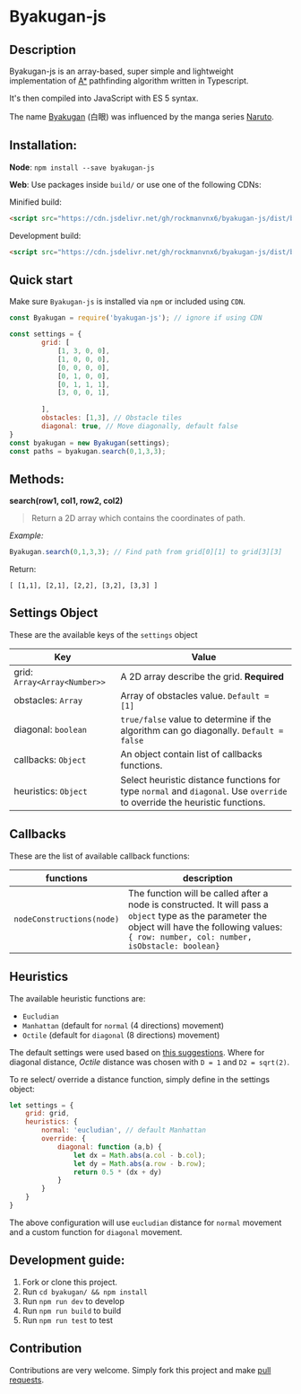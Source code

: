 # Byakugan-js

## Description

Byakugan-js is an array-based, super simple and lightweight implementation of [A*](https://en.wikipedia.org/wiki/A*_search_algorithm) pathfinding algorithm written in Typescript. 

It's then compiled into JavaScript with ES 5 syntax.

The name [Byakugan](https://naruto.fandom.com/wiki/Byakugan) (白眼) was influenced by the manga series [Naruto](https://en.wikipedia.org/wiki/Naruto).

## Installation:

**Node**: `npm install --save byakugan-js`

**Web**: Use packages inside `build/` or use one of the following CDNs:

Minified build:

```html
<script src="https://cdn.jsdelivr.net/gh/rockmanvnx6/byakugan-js/dist/byakugan.min.js"></script>
```

Development build:
```html
<script src="https://cdn.jsdelivr.net/gh/rockmanvnx6/byakugan-js/dist/byakugan.js"></script>
```

## Quick start

Make sure `Byakugan-js` is installed via `npm` or included using `CDN`.

```js
const Byakugan = require('byakugan-js'); // ignore if using CDN

const settings = {
        grid: [
            [1, 3, 0, 0],
            [1, 0, 0, 0],
            [0, 0, 0, 0],
            [0, 1, 0, 0],
            [0, 1, 1, 1],
            [3, 0, 0, 1],
          
        ],
        obstacles: [1,3], // Obstacle tiles
        diagonal: true, // Move diagonally, default false
}
const byakugan = new Byakugan(settings);
const paths = byakugan.search(0,1,3,3);
```

## Methods:

**search(row1, col1, row2, col2)**

> Return a 2D array which contains the coordinates of path.

*Example:*

```js
Byakugan.search(0,1,3,3); // Find path from grid[0][1] to grid[3][3]
```

Return:
```
[ [1,1], [2,1], [2,2], [3,2], [3,3] ]
```

## Settings Object

These are the available keys of the `settings` object

| Key                          | Value                                                        |
| ---------------------------- | ------------------------------------------------------------ |
| grid: `Array<Array<Number>>` | A 2D array describe the grid. **Required**                   |
| obstacles: `Array`           | Array of obstacles value. `Default = [1]`                    |
| diagonal: `boolean`          | `true/false` value to determine if the algorithm can go diagonally. `Default = false` |
| callbacks: `Object`          | An object contain list of callbacks functions.               |
| heuristics: `Object`         | Select heuristic distance functions for type `normal` and `diagonal`. Use `override` to override the heuristic functions. |



## Callbacks

These are the list of available callback functions:

| functions                 | description                                                  |
| ------------------------- | ------------------------------------------------------------ |
| `nodeConstructions(node)` | The function will be called after a node is constructed. It will pass a `object` type as the parameter the object will have the following values: `{ row: number, col: number, isObstacle: boolean}` |

## Heuristics

The available heuristic functions are:

- `Eucludian`
- `Manhattan` (default for `normal` (4 directions) movement)
- `Octile` (default for `diagonal` (8 directions) movement)

The default settings were used based on [this suggestions](*http://theory.stanford.edu/~amitp/GameProgramming/Heuristics.html*). Where for diagonal distance, *Octile* distance was chosen with `D = 1`  and `D2 = sqrt(2)`.



To re select/ override a distance function, simply define in the settings object:
```js
let settings = {
    grid: grid,
    heuristics: {
        normal: 'eucludian', // default Manhattan
        override: {
        	diagonal: function (a,b) {
                let dx = Math.abs(a.col - b.col);
                let dy = Math.abs(a.row - b.row);
                return 0.5 * (dx + dy)
            }
    	}
    }
}
```

The above configuration will use `eucludian` distance for `normal` movement and a custom function for `diagonal` movement.



## Development guide:

1. Fork or clone this project.
2. Run `cd byakugan/ && npm install`
3. Run `npm run dev` to develop
4. Run `npm run build` to build
5. Run `npm run test` to test

## Contribution

Contributions are very welcome. Simply fork this project and make [pull requests](https://github.com/rockmanvnx6/byakugan/pulls).



